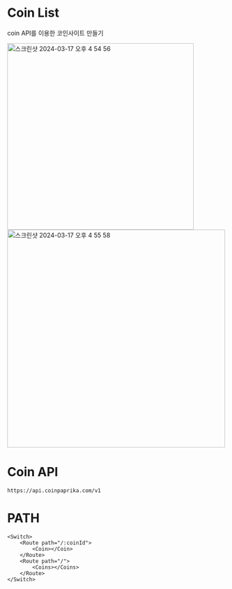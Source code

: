 # Coin List
<p>coin API를 이용한 코인사이트 만들기</p>
<img style="display:inline-block;vertical-align:top" width="428" alt="스크린샷 2024-03-17 오후 4 54 56" src="https://github.com/sungyeounju/ReactJS-CoinList/assets/60800627/aa9155fb-8aba-4e23-b639-ee57a3786396">
<img style="display:inline-block;vertical-align:top" width="500" alt="스크린샷 2024-03-17 오후 4 55 58" src="https://github.com/sungyeounju/ReactJS-CoinList/assets/60800627/3379827e-2181-4b13-bfb0-dc5de340877b">

# Coin API
`https://api.coinpaprika.com/v1`

# PATH
```
<Switch>
    <Route path="/:coinId">
        <Coin></Coin>
    </Route>
    <Route path="/">
        <Coins></Coins>
    </Route>
</Switch>
```
